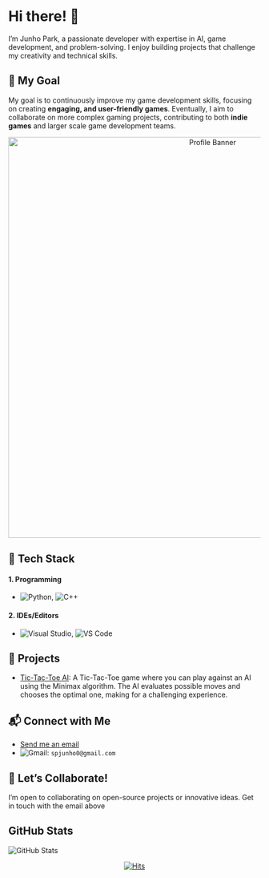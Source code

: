 # Hi there! 👋
I’m Junho Park, a passionate developer with expertise in AI, game development, and problem-solving. I enjoy building projects that challenge my creativity and technical skills. 

## 🎯 My Goal
My goal is to continuously improve my game development skills, focusing on creating **engaging, and user-friendly games**. Eventually, I aim to collaborate on more complex gaming projects, contributing to both **indie games** and larger scale game development teams.

<div align="center">
  <img src="https://your-image-url.com/banner.png" alt="Profile Banner" width="800"/>
</div>

## 🚀 Tech Stack
#### 1. Programming
- ![Python](https://img.shields.io/badge/-Python-3776AB?logo=python&logoColor=white), ![C++](https://img.shields.io/badge/-C%2B%2B-00599C?logo=c%2B%2B&logoColor=white)

#### 2. IDEs/Editors
- ![Visual Studio](https://img.shields.io/badge/-Visual%20Studio-5C2D91?logo=visualstudio&logoColor=white), ![VS Code](https://img.shields.io/badge/-VS%20Code-0078D7?logo=visualstudiocode&logoColor=white)

## 🧩 Projects
- [Tic-Tac-Toe AI](https://github.com/fcburf/Tic-Tac-Toe): A Tic-Tac-Toe game where you can play against an AI using the Minimax algorithm. The AI evaluates possible moves and chooses the optimal one, making for a challenging experience.

## 📬 Connect with Me
- [Send me an email](https://mail.google.com/mail/?view=cm&fs=1&to=spjunho0@gmail.com&su=Your%20Subject&body=Your%20Message)
- ![Gmail](https://img.shields.io/badge/-Gmail-red?logo=gmail&logoColor=white): `spjunho0@gmail.com`

## 💬 Let’s Collaborate!
I’m open to collaborating on open-source projects or innovative ideas. Get in touch with the email above



## GitHub Stats  
![GitHub Stats](https://github-readme-stats.vercel.app/api?username=yourusername&show_icons=true&theme=radical)



<div align=center>

[![Hits](https://hits.seeyoufarm.com/api/count/incr/badge.svg?url=https%3A%2F%2Fgithub.com%2Ffcburf%2Ffcburf&count_bg=%2379C83D&title_bg=%23555555&icon=&icon_color=%23F83939&title=hits&edge_flat=false)](https://hits.seeyoufarm.com)

</div>


